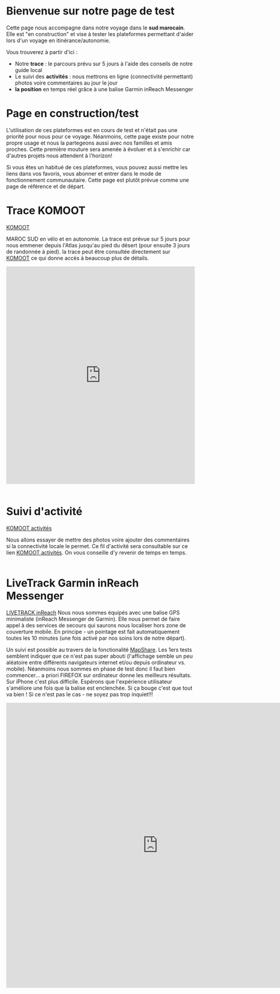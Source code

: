 # Bienvenue sur notre page de test

Cette page nous accompagne dans notre voyage dans le **sud marocain**. Elle est "en construction" et vise à tester les plateformes permettant d'aider lors d'un voyage en itinérance/autonomie.

Vous trouverez à partir d'ici :

* Notre **trace** : le parcours prévu sur 5 jours à l'aide des conseils de notre guide local
* Le suivi des **activités** : nous mettrons en ligne (connectivité permettant) photos voire commentaires au jour le jour
* **la position** en temps réel grâce à une balise Garmin inReach Messenger


# Page en construction/test
L'utilisation de ces plateformes est en cours de test et n'était pas une priorité pour nous pour ce voyage. Néanmoins, cette page existe pour notre propre usage et nous la partegeons aussi avec nos familles et amis proches. Cette première mouture sera amenée à évoluer et à s'enrichir car d'autres projets nous attendent à l'horizon!

Si vous êtes un habitué de ces plateformes, vous pouvez aussi mettre les liens dans vos favoris, vous abonner et entrer dans le mode de fonctionnement communautaire. Cette page est plutôt prévue comme une page de référence et de départ.

# Trace KOMOOT
[KOMOOT](https://www.komoot.com/collection/2597355/-maroc-sud-5-jours-gravel) 

MAROC SUD en vélo  et en autonomie. La trace est prévue sur 5 jours pour nous emmener depuis l'Atlas jusqu'au pied du désert (pour ensuite 3 jours de randonnée à pied). la trace peut être consultée directement sur [KOMOOT](https://www.komoot.com/collection/2597355/-maroc-sud-5-jours-gravel) ce qui donne accès à beaucoup plus de détails.
<iframe src="https://www.komoot.com/collection/2597355/embed" width="100%" height="580" frameborder="0" scrolling="no"></iframe>
<br><br>

# Suivi d'activité
[KOMOOT activités](https://www.komoot.com/user/2060116877346/tours?type=recorded)

Nous allons essayer de mettre des photos voire ajouter des commentaires si la connectivité locale le permet. Ce fil d'activité sera consultable sur ce lien [KOMOOT activités](https://www.komoot.com/user/2060116877346/tours?type=recorded). On vous conseille d'y revenir de temps en temps.
<br><br>

# LiveTrack Garmin inReach Messenger

[LIVETRACK inReach](https://share.garmin.com/3f)
Nous nous sommes équipés avec une balise GPS minimaliste (inReach Messenger de Garmin). Elle nous permet de faire appel à des services de secours qui saurons nous localiser hors zone de couverture mobile. En principe - un pointage est fait automatiquement toutes les 10 minutes (une fois activé par nos soins lors de notre départ). 

Un suivi est possible au travers de la fonctionalité [MapShare](https://share.garmin.com/3f). Les 1ers tests semblent indiquer que ce n'est pas super abouti (l'affichage semble un peu aléatoire entre différents navigateurs internet et/ou depuis ordinateur vs. mobile). Néanmoins nous sommes en phase de test donc il faut bien commencer... a priori FIREFOX sur ordinateur donne les meilleurs résultats. Sur iPhone c'est plus difficile. Espérons que l'expérience utilisateur s'améliore une fois que la balise est enclenchée. Si ça bouge c'est que tout va bien ! Si ce n'est pas le cas - ne soyez pas trop inquiet!!!
<iframe src="https://share.garmin.com/3f" frameborder="0" marginwidth="0" marginheight="0" width="810" height="760"></iframe>